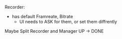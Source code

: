 Recorder: 
- has default Framreate, Bitrate
  - UI needs to ASK for them, or set them diffrently

Maybe Split Recorder and Manager UP -> DONE
